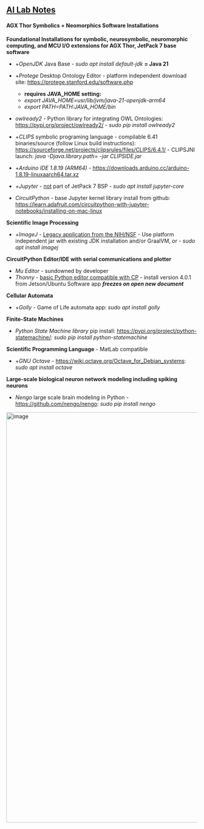 ## <u>AI Lab Notes</u>

#### AGX Thor Symbolics + Neomorphics Software Installations

**Foundational Installations for symbolic, neurosymbolic, neuromorphic computing, and MCU I/O extensions for AGX Thor, JetPack 7 base software**

 - +*OpenJDK* Java Base -  *sudo apt install default-jdk*  **= Java 21**

 - +*Protege* Desktop Ontology Editor - platform independent download site: https://protege.stanford.edu/software.php
   - **requires JAVA_HOME setting:**
   - *export JAVA_HOME=usr/lib/jvm/java-21-openjdk-arm64*
   - *export PATH=$PATH:$JAVA_HOME/bin*

- *owlready2* - Python library for integrating OWL Ontologies: https://pypi.org/project/owlready2/ - *sudo pip install owlready2*

 - +*CLIPS* symbolic programing language - compilable 6.41 binaries/source (follow Linux build instructions): https://sourceforge.net/projects/clipsrules/files/CLIPS/6.4.1/ - CLIPSJNI launch: *java -Djava.library.path= -jar CLIPSIDE.jar*
   
 - +*Arduino IDE 1.8.19 (ARM64)* - https://downloads.arduino.cc/arduino-1.8.19-linuxaarch64.tar.xz
 
 - +*Jupyter* - <ins>not</ins> part of JetPack 7 BSP - *sudo apt install jupyter-core*

 - *CircuitPython* - base Jupyter kernel library install from github: https://learn.adafruit.com/circuitpython-with-jupyter-notebooks/installing-on-mac-linux

**Scientific Image Processing**
 - +*ImageJ* - [Legacy application from the NIH/NSF](https://imagej.net/) - Use platform independent jar with existing JDK installation and/or GraalVM, or -  *sudo apt install imagej*


**CircuitPython Editor/IDE with serial communications and plotter**
 - *Mu Editor* - sundowned by developer
 - *Thonny* - [basic Python editor compatible with CP](https://thonny.org) - install version 4.0.1 from Jetson/Ubuntu Software app ***freezes on open new document***


**Cellular Automata**

 - +*Golly* - Game of Life automata app: *sudo apt install golly*
   
**Finite-State Machines**

 - *Python State Machine library* pip install: https://pypi.org/project/python-statemachine/: *sudo pip install python-statemachine*

**Scientific Programming Language** - MatLab compatible

 - +*GNU Octave* - https://wiki.octave.org/Octave_for_Debian_systems:    *sudo apt install octave*

**Large-scale biological neuron network modeling including spiking neurons**
 - *Nengo* large scale brain modeling in Python - https://github.com/nengo/nengo: *sudo pip install nengo*

<img width="1920" height="1080" alt="image" src="https://github.com/user-attachments/assets/d7348185-10ce-4232-910d-b1bef089c9fa" />
